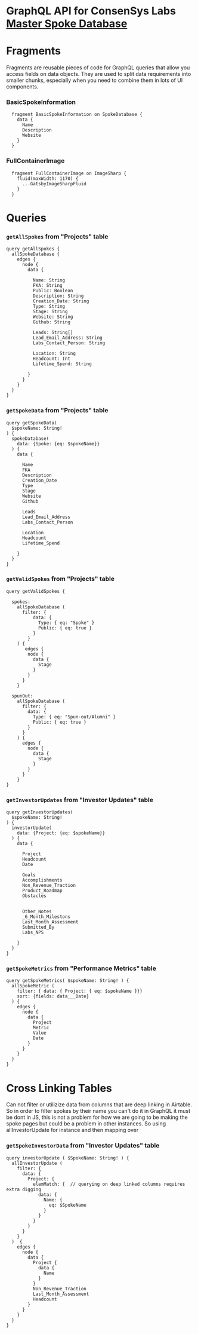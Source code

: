 # GraphQL API for ConsenSys Labs [Master Spoke Database](https://airtable.com/tbloAonZGLjkSBwXl/viwKebQe21JfRoSdm)


# Fragments
Fragments are reusable pieces of code for GraphQL queries that allow you access fields on data objects.
They are used to split data requirements into smaller chunks, especially when you need to combine them in lots of UI components.

### BasicSpokeInformation
```
  fragment BasicSpokeInformation on SpokeDatabase {
    data {
      Name
      Description
      Website
    }
  }
```

### FullContainerImage
```
  fragment FullContainerImage on ImageSharp {
    fluid(maxWidth: 1170) {
      ...GatsbyImageSharpFluid
    }
  }
```


# Queries

### `getAllSpokes` from "Projects" table

```
query getAllSpokes {
  allSpokeDatabase {
    edges {
      node {
        data {

          Name: String
          FKA: String
          Public: Boolean
          Description: String
          Creation_Date: String
          Type: String
          Stage: String
          Website: String
          Github: String

          Leads: String[]
          Lead_Email_Address: String
          Labs_Contact_Person: String

          Location: String
          Headcount: Int
          Lifetime_Spend: String

        }
      }
    }
  }
}
```

### `getSpokeData` from "Projects" table

```
query getSpokeData(
  $spokeName: String!
) {
  spokeDatabase(
    data: {Spoke: {eq: $spokeName}}
  ) {
    data {

      Name
      FKA
      Description
      Creation_Date
      Type
      Stage
      Website
      Github

      Leads
      Lead_Email_Address
      Labs_Contact_Person

      Location
      Headcount
      Lifetime_Spend

    }
  }
}
```

### `getValidSpokes` from "Projects" table

```
query getValidSpokes {

  spokes:
    allSpokeDatabase (
      filter: {
          data: {
            Type: { eq: "Spoke" }
            Public: { eq: true }
          }
        }
    ) {
       edges {
        node {
          data {
            Stage
          }
        }
      }
    }

  spunOut:
    allSpokeDatabase (
      filter: {
        data: {
          Type: { eq: "Spun-out/Alumni" }
          Public: { eq: true }
        }
      }
    ) {
      edges {
        node {
          data {
            Stage
          }
        }
      }
    }
}
```

### `getInvestorUpdates` from "Investor Updates" table

```
query getInvestorUpdates(
  $spokeName: String!
) {
  investorUpdate(
    data: {Project: {eq: $spokeName}}
  ) {
    data {

      Project
      Headcount
      Date      
      
      Goals
      Accomplishments
      Non_Revenue_Traction
      Product_Roadmap
      Obstacles
      
      
      Other_Notes
      _6_Month_Milestons
      Last_Month_Assessment
      Submitted_By
      Labs_NPS

    }
  }
}
```

### `getSpokeMetrics` from "Performance Metrics" table
```
query getSpokeMetrics( $spokeName: String! ) {
  allSpokeMetric (
    filter: { data: { Project: { eq: $spokeName }}}
    sort: {fields: data___Date}
  ) {
    edges {
      node {
        data {
          Project
          Metric
          Value
          Date
        }
      }
    }
  }
}
```


# Cross Linking Tables
Can not filter or utilizize data from columns that are deep linking in Airtable. So in order to filter spokes by their name you can't do it in GraphQL it must be dont in JS, this is not a problem for how we are going to be making the spoke pages but could be a problem in other instances. So using allInvestorUpdate for instance and then mapping over

### `getSpokeInvestorData` from "Investor Updates" table
```
query investorUpdate ( $SpokeName: String! ) {
  allInvestorUpdate (
    filter: { 
      data: { 
        Project: { 
          elemMatch: {  // querying on deep linked columns requires extra digging
            data: { 
              Name: {
                eq: $SpokeName
              }
            }
          } 
        }
      }
    }
  )  {
    edges {
      node {
        data {
          Project {
            data {
              Name
            }
          }
          Non_Revenue_Traction
          Last_Month_Assessment
          Headcount
        }
      }
    }
  }
}
```
